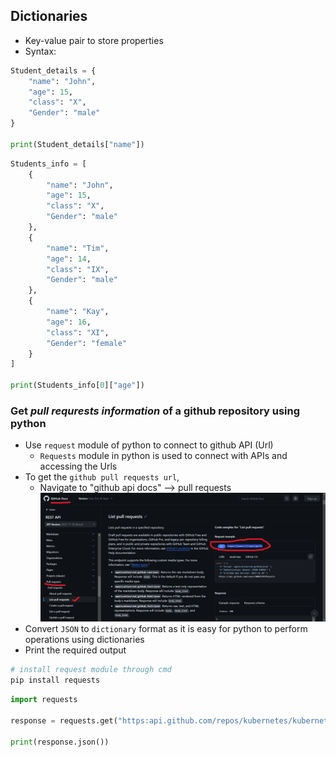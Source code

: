 Dictionaries
------------

* Key-value pair to store properties
* Syntax:
```python
Student_details = {
    "name": "John",
    "age": 15,
    "class": "X",
    "Gender": "male"
}

print(Student_details["name"])
```

```python
Students_info = [
    {
        "name": "John",
        "age": 15,
        "class": "X",
        "Gender": "male"
    },
    {
        "name": "Tim",
        "age": 14,
        "class": "IX",
        "Gender": "male"
    },
    {
        "name": "Kay",
        "age": 16,
        "class": "XI",
        "Gender": "female"
    }
]

print(Students_info[0]["age"])
```

### Get _pull requrests information_ of a github repository using python

* Use `request` module of python to connect to github API (Url)
    * `Requests` module in python is used to connect with APIs and accessing the Urls
* To get the `github pull requests url`, 
    * Navigate to "github api docs" --> pull requests
    ![API urls of github pull requests](Images/image1.png)
* Convert `JSON` to `dictionary` format as it is easy for python to perform operations using dictionaries
* Print the required output

```bash
# install request module through cmd
pip install requests
```
```python
import requests

response = requests.get("https:api.github.com/repos/kubernetes/kubernetes/pulls")

print(response.json())
```